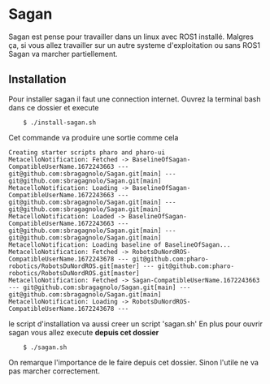 # Sagan
Sagan est pense pour travailler dans un linux avec ROS1 installé.
Malgres ça, si vous allez travailler sur un autre systeme d'exploitation ou sans ROS1 Sagan va marcher partiellement. 

## Installation 
Pour installer sagan il faut une connection internet. 
Ouvrez la terminal bash dans ce dossier et execute

```
	$ ./install-sagan.sh
```  
Cet commande va produire une sortie comme cela 

```
Creating starter scripts pharo and pharo-ui
MetacelloNotification: Fetched -> BaselineOfSagan-CompatibleUserName.1672243663 --- git@github.com:sbragagnolo/Sagan.git[main] --- git@github.com:sbragagnolo/Sagan.git[main]
MetacelloNotification: Loading -> BaselineOfSagan-CompatibleUserName.1672243663 --- git@github.com:sbragagnolo/Sagan.git[main] --- git@github.com:sbragagnolo/Sagan.git[main]
MetacelloNotification: Loaded -> BaselineOfSagan-CompatibleUserName.1672243663 --- git@github.com:sbragagnolo/Sagan.git[main] --- git@github.com:sbragagnolo/Sagan.git[main]
MetacelloNotification: Loading baseline of BaselineOfSagan...
MetacelloNotification: Fetched -> RobotsDuNordROS-CompatibleUserName.1672243678 --- git@github.com:pharo-robotics/RobotsDuNordROS.git[master] --- git@github.com:pharo-robotics/RobotsDuNordROS.git[master]
MetacelloNotification: Fetched -> Sagan-CompatibleUserName.1672243663 --- git@github.com:sbragagnolo/Sagan.git[main] --- git@github.com:sbragagnolo/Sagan.git[main]
MetacelloNotification: Loading -> RobotsDuNordROS-CompatibleUserName.1672243678 ---

```

le script d'installation va aussi creer un script 'sagan.sh' 
En plus pour ouvrir sagan vous allez execute **depuis cet dossier** 

```
	$ ./sagan.sh
``` 

On remarque l'importance de le faire depuis cet dossier. Sinon l'utile ne va pas marcher correctement. 

